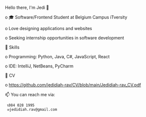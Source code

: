 Hello there, I'm Jedi 👋

o 🎓 Software/Frontend Student at Belgium Campus iTversity 

o Love designing applications and websites 

o Seeking internship opportunities in software development 

🚀 Skills

o Programming: Python, Java, C#, JavaScript, React

o IDE: IntelliJ, NetBeans, PyCharm

📄 CV

o https://github.com/jedidiah-rav/CV/blob/main/Jedidiah-rav_CV.pdf
  
📫 You can reach me via:

     📞084 028 1995
     ✉️jedidiah.rav@gmail.com


